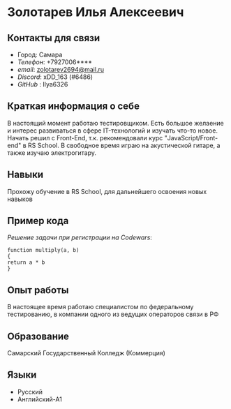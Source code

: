 # **Золотарев Илья Алексеевич**
## **Контакты для связи**
* Город: Самара
* *Телефон*: +7927006****
* *email*: zolotarev2694@mail.ru
* *Discord*: xDD_163 (#6486)
* *GitHub* : Ilya6326

## **Краткая информация о себе**
В настоящий момент работаю тестировщиком. Есть большое желаение и интерес развиваться в сфере IT-технологий и изучать что-то новое. Начать решил с Front-End, т.к. рекомендовали курс "JavaScript/Front-end" в RS School. В свободное время играю на акустической гитаре, а также изучаю электрогитару.

## Навыки
Прохожу обучение в RS School, для дальнейшего освоения новых навыков

## Пример кода
*Решение задачи при регистрации на Codewars*:

```
function multiply(a, b)
{
return a * b
}
```

## Опыт работы
В настоящее время работаю специалистом по федеральному тестированию, в компании одного из ведущих операторов связи в РФ

## Образование
Самарский Государственный Колледж (Коммерция)

## Языки
* Русский
* Английский-А1